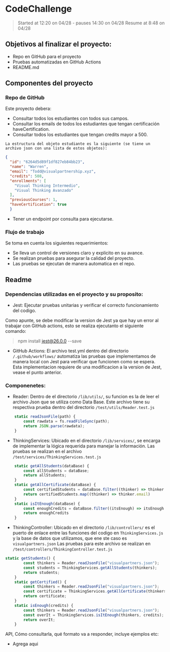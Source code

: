 # CodeChallenge
> Started at 12:20 on 04/28 - pauses 14:30 on 04/28
> Resume at 8:48 on 04/28

## Objetivos al finalizar el proyecto:
- Repo en GitHub para el proyecto
- Pruebas automatizadas en GitHub Actions
- README.md

## Componentes del proyecto
###  Repo de GitHub
Este proyecto debera:
- Consultar todos los estudiantes con todos sus campos.
- Consultar los emails de todos los estudiantes que tengan certificación haveCertification.
- Consultar todos los estudiantes que tengan credits mayor a 500.

`` La estructura del objeto estudiante es la siguiente (se tiene un archivo json con una lista de estos objetos): ``
```json
{
  "id": "6264d5d89f1df827eb84bb23",
  "name": "Warren",
  "email": "Todd@visualpartnership.xyz",
  "credits": 508,
  "enrollments": [
    "Visual Thinking Intermedio",
    "Visual Thinking Avanzado"
  ],
  "previousCourses": 1,
  "haveCertification": true
  }
```

- Tener un endpoint por consulta para ejecutarse.

### Flujo de trabajo
Se toma en cuenta los siguientes requerimientos:
- Se lleva un control de versiones claro y explicito en su avance.
- Se realizan pruebas para asegurar la calidad del proyecto.
- Las pruebas se ejecutan de manera automatica en el repo.

## Readme
### Dependencias utilizadas en el proyecto y su proposito:
- Jest: Ejecutar pruebas unitarias y verificar el correcto funcionamiento del codigo.

 Como apunte, se debe modificar la version de Jest ya que hay un error al trabajar con GitHub actions, esto se realiza ejecutanto el siguiente comando:
 >npm install jest@26.0.0 --save

 - GitHub Actions: El archivo test.yml dentro del directorio ``/.github/workflows/`` automatiza las pruebas que implementamos de manera local con Jest para verificar que funcionen como se espera. Esta implementacion requiere de 
 una modificacion a la version de Jest, vease el punto anterior.

### Componenetes:

- Reader: Dentro de el directorio ``/lib/utils/``, su funcion es la de leer el archivo Json que se utiliza como Data Base. Este archivo tiene su respectiva prueba dentro del directorio ``/test/utils/Reader.test.js``

```javascript
    static readJsonFile(path) {
        const rawdata = fs.readFileSync(path);
        return JSON.parse(rawdata);
    }
```

- ThinkingServices: Ubicado en el directorio ``/lib/services/``, se encarga de implementar la lógica requerida para manejar la información. Las pruebas se realizan en el archivo ``/test/services/ThinkingServices.test.js``

```javascript
    static getAllStudents(dataBase) {
        const allStudents = dataBase;
        return allStudents;
    }
    static getAllCertificate(dataBase) {
        const certifiedStudents = dataBase.filter((thinker) => thinker.haveCertification === true);
        return certifiedStudents.map((thinker) => thinker.email)
    }
    static isItEnough(dataBase) {
        const enoughCredits = dataBase.filter((itsEnough) => itsEnough.credits > 500);
        return enoughCredits
    }
```

- ThinkingController: Ubicado en el directorio ``/lib/controllers/`` es el puerto de enlace entre las funciones del codigo en ``ThinkingServices.js`` y la base de datos que utilizamos, que ene ste caso es ``visualpartners.json``
Las pruebas para este archivo se realizan en ``/test/controllers/ThinkingController.test.js``

```javascript
static getStudents() {
        const thinkers = Reader.readJsonFile("visualpartners.json");
        const students = ThinkingServices.getAllStudents(thinkers);
        return students;
    }
    static getCertified() {
        const thinkers = Reader.readJsonFile("visualpartners.json");
        const certificate = ThinkingServices.getAllCertificate(thinkers);
        return certificate;
    }
    static isEnough(credits) {
        const thinkers = Reader.readJsonFile("visualpartners.json");
        const overIt = ThinkingServices.isItEnough(thinkers, credits);
        return overIt;
    }
```

API, Cómo consultarla, qué formato va a responder, incluye ejemplos etc:
- Agrega aqui


